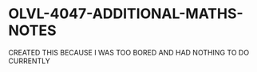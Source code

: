 # OLVL-4047-ADDITIONAL-MATHS-NOTES
CREATED THIS BECAUSE I WAS TOO BORED AND HAD NOTHING TO DO CURRENTLY
